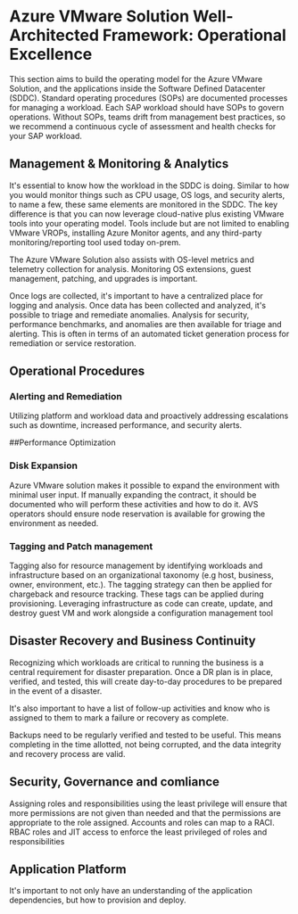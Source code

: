 # Azure VMware Solution Well-Architected Framework: Operational Excellence

This section aims to build the operating model for the Azure VMware Solution, and the applications inside the Software Defined Datacenter (SDDC). Standard operating procedures (SOPs) are documented processes for managing a workload. Each SAP workload should have SOPs to govern operations. Without SOPs, teams drift from management best practices, so we recommend a continuous cycle of assessment and health checks for your SAP workload.

## Management & Monitoring & Analytics

It's essential to know how the workload in the SDDC is doing. Similar to how you would monitor things such as CPU usage, OS logs, and security alerts, to name a few, these same elements are monitored in the SDDC. The key difference is that you can now leverage cloud-native plus existing VMware tools into your operating model. Tools include but are not limited to enabling VMware VROPs, installing Azure Monitor agents, and any third-party monitoring/reporting tool used today on-prem. 


The Azure VMware Solution also assists with OS-level metrics and telemetry collection for analysis. Monitoring OS extensions, guest management, patching, and upgrades is important.

Once logs are collected, it's important to have a centralized place for logging and analysis. Once data has been collected and analyzed, it's possible to triage and remediate anomalies. Analysis for security, performance benchmarks, and anomalies are then available for triage and alerting. This is often in terms of an automated ticket generation process for remediation or service restoration. 


## Operational Procedures 

### Alerting and Remediation 
Utilizing platform and workload data and proactively addressing escalations such as downtime, increased performance, and security alerts. 

##Performance Optimization

### Disk Expansion 
Azure VMware solution makes it possible to expand the environment with minimal user input. If manually expanding the contract, it should be documented who will perform these activities and how to do it. AVS operators should ensure node reservation is available for growing the environment as needed. 

### Tagging and Patch management 

Tagging also for resource management by identifying workloads and infrastructure based on an organizational taxonomy (e.g host, business, owner, environment, etc.). The tagging strategy can then be applied for chargeback and resource tracking. These tags can be applied during provisioning. Leveraging infrastructure as code can create, update, and destroy guest VM and work alongside a configuration management tool 

## Disaster Recovery and Business Continuity

Recognizing which workloads are critical to running the business is a central requirement for disaster preparation. Once a DR plan is in place, verified, and tested, this will create day-to-day procedures to be prepared in the event of a disaster. 

It's also important to have a list of follow-up activities and know who is assigned to them to mark a failure or recovery as complete. 

Backups need to be regularly verified and tested to be useful. This means completing in the time allotted, not being corrupted, and the data integrity and recovery process are valid. 

## Security, Governance and comliance

Assigning roles and responsibilities using the least privilege will ensure that more permissions are not given than needed and that the permissions are appropriate to the role assigned. Accounts and roles can map to a RACI. RBAC roles and JIT access to enforce the least privileged of roles and responsibilities

## Application Platform

It's important to not only have an understanding of the application dependencies, but how to provision and deploy.


